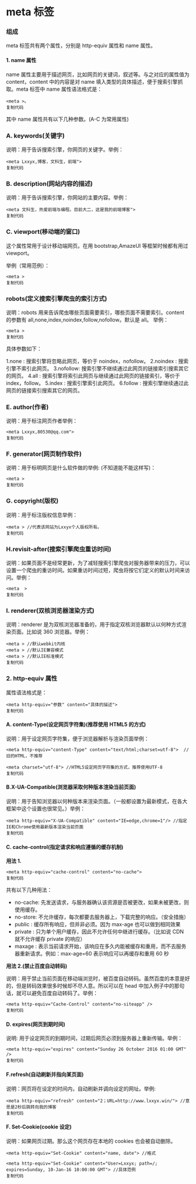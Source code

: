 # meta 标签

### 组成

meta 标签共有两个属性，分别是 http-equiv 属性和 name 属性。

#### 1. name 属性

name 属性主要用于描述网页，比如网页的关键词，叙述等。与之对应的属性值为 content，content 中的内容是对 name 填入类型的具体描述，便于搜索引擎抓取。meta 标签中 name 属性语法格式是：

```
<meta >。
复制代码
```

其中 name 属性共有以下几种参数。(A-C 为常用属性)

### A. keywords(关键字)

说明：用于告诉搜索引擎，你网页的关键字。举例：

```
<meta Lxxyx,博客，文科生，前端">
复制代码
```

### B. description(网站内容的描述)

说明：用于告诉搜索引擎，你网站的主要内容。举例：

```
<meta 文科生，热爱前端与编程。目前大二，这是我的前端博客">
复制代码
```

### C. viewport(移动端的窗口)

这个属性常用于设计移动端网页。在用 bootstrap,AmazeUI 等框架时候都有用过 viewport。

举例（常用范例）：

```
<meta >
复制代码
```

### robots(定义搜索引擎爬虫的索引方式)

说明：robots 用来告诉爬虫哪些页面需要索引，哪些页面不需要索引。content 的参数有 all,none,index,noindex,follow,nofollow。默认是 all。 举例：

```
<meta >
复制代码
```

具体参数如下：

1.none : 搜索引擎将忽略此网页，等价于 noindex，nofollow。 2.noindex : 搜索引擎不索引此网页。 3.nofollow: 搜索引擎不继续通过此网页的链接索引搜索其它的网页。 4.all : 搜索引擎将索引此网页与继续通过此网页的链接索引，等价于 index，follow。 5.index : 搜索引擎索引此网页。 6.follow : 搜索引擎继续通过此网页的链接索引搜索其它的网页。

### E. author(作者)

说明：用于标注网页作者举例：

```
<meta Lxxyx,80530@qq.com">
复制代码
```

### F. generator(网页制作软件)

说明：用于标明网页是什么软件做的举例: (不知道能不能这样写)：

```
<meta >
复制代码
```

### G. copyright(版权)

说明：用于标注版权信息举例：

```
<meta > //代表该网站为Lxxyx个人版权所有。
复制代码
```

### H.revisit-after(搜索引擎爬虫重访时间)

说明：如果页面不是经常更新，为了减轻搜索引擎爬虫对服务器带来的压力，可以设置一个爬虫的重访时间。如果重访时间过短，爬虫将按它们定义的默认时间来访问。举例：

```
<meta  >
复制代码
```

### I. renderer(双核浏览器渲染方式)

说明：renderer 是为双核浏览器准备的，用于指定双核浏览器默认以何种方式渲染页面。比如说 360 浏览器。举例：

```
<meta > //默认webkit内核
<meta > //默认IE兼容模式
<meta > //默认IE标准模式
复制代码
```

### 2. http-equiv 属性

属性语法格式是：

```
<meta http-equiv="参数" content="具体的描述">
复制代码
```

#### A. content-Type(设定网页字符集)(推荐使用 HTML5 的方式)

说明：用于设定网页字符集，便于浏览器解析与渲染页面举例：

```
<meta http-equiv="content-Type" content="text/html;charset=utf-8">  //旧的HTML，不推荐

<meta charset="utf-8"> //HTML5设定网页字符集的方式，推荐使用UTF-8
复制代码
```

#### B.X-UA-Compatible(浏览器采取何种版本渲染当前页面)

说明：用于告知浏览器以何种版本来渲染页面。（一般都设置为最新模式，在各大框架中这个设置也很常见。）举例：

```
<meta http-equiv="X-UA-Compatible" content="IE=edge,chrome=1"/> //指定IE和Chrome使用最新版本渲染当前页面
复制代码
```

#### C. cache-control(指定请求和响应遵循的缓存机制)

**用法 1.**

```
<meta http-equiv="cache-control" content="no-cache">
复制代码
```

共有以下几种用法：

- no-cache: 先发送请求，与服务器确认该资源是否被更改，如果未被更改，则使用缓存。
- no-store: 不允许缓存，每次都要去服务器上，下载完整的响应。（安全措施）
- public : 缓存所有响应，但并非必须。因为 max-age 也可以做到相同效果
- private : 只为单个用户缓存，因此不允许任何中继进行缓存。（比如说 CDN 就不允许缓存 private 的响应）
- maxage : 表示当前请求开始，该响应在多久内能被缓存和重用，而不去服务器重新请求。例如：max-age=60 表示响应可以再缓存和重用 60 秒

**用法 2.(禁止百度自动转码)**

说明：用于禁止当前页面在移动端浏览时，被百度自动转码。虽然百度的本意是好的，但是转码效果很多时候却不尽人意。所以可以在 head 中加入例子中的那句话，就可以避免百度自动转码了。举例：

```
<meta http-equiv="Cache-Control" content="no-siteapp" />
复制代码
```

#### D. expires(网页到期时间)

说明: 用于设定网页的到期时间，过期后网页必须到服务器上重新传输。举例：

```
<meta http-equiv="expires" content="Sunday 26 October 2016 01:00 GMT" />
复制代码
```

#### F.refresh(自动刷新并指向某页面)

说明：网页将在设定的时间内，自动刷新并调向设定的网址。举例:

```
<meta http-equiv="refresh" content="2；URL=http://www.lxxyx.win/"> //意思是2秒后跳转向我的博客
复制代码
```

#### F. Set-Cookie(cookie 设定)

说明：如果网页过期。那么这个网页存在本地的 cookies 也会被自动删除。

```
<meta http-equiv="Set-Cookie" content="name, date"> //格式

<meta http-equiv="Set-Cookie" content="User=Lxxyx; path=/; expires=Sunday, 10-Jan-16 10:00:00 GMT"> //具体范例
复制代码
```
